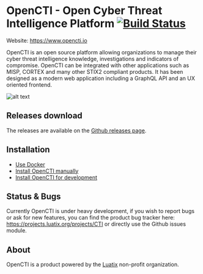 # OpenCTI - Open Cyber Threat Intelligence Platform [![Build Status](https://api.travis-ci.org/LuatixHQ/opencti.svg?branch=master)](https://travis-ci.org/LuatixHQ/opencti)

Website: https://www.opencti.io

OpenCTI is an open source platform allowing organizations to manage their cyber threat intelligence knowledge, investigations and indicators of compromise. OpenCTI can be integrated with other applications such as MISP, CORTEX and many other STIX2 compliant products. It has been designed as a modern web application including a GraphQL API and an UX oriented frontend.

![alt text](https://www.openex.io/wp-content/uploads/2016/12/screenshot.png "OpenCTI")

## Releases download

The releases are available on the [Github releases page](https://github.com/LuatixHQ/opencti/releases).

## Installation

* [Use Docker](docker)
* [Install OpenCTI manually](docs/Installation.md)
* [Install OpenCTI for development](docs/Development.md)

## Status & Bugs

Currently OpenCTI is under heavy development, if you wish to report bugs or ask for new features, you can find the product bug tracker here: https://projects.luatix.org/projects/CTI or directly use the Github issues module.

## About

OpenCTI is a product powered by the [Luatix](https://www.luatix.org) non-profit organization.
